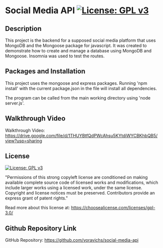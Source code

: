 # Social Media API [![License: GPL v3](https://img.shields.io/badge/License-GPLv3-blue.svg)](https://www.gnu.org/licenses/gpl-3.0) 

## Description

This project is the backend for a supposed social media platform that uses MongoDB and the Mongoose package for javascript. It was created to demonstrate how to create and manage a database using MongoDB and Mongoose. Insomnia was used to test the routes.

## Packages and Installation

This project uses the mongoose and express packages. Running 'npm install' with the current package.json in the file will install all dependencies. 

The program can be called from the main working directory using 'node server.js'.

## Walkthrough Video

Walkthrough Video: https://drive.google.com/file/d/1THUYBtfQdPWcAhsu5KYtdiWYCBKhbQB5/view?usp=sharing

## License 

[![License: GPL v3](https://img.shields.io/badge/License-GPLv3-blue.svg)](https://www.gnu.org/licenses/gpl-3.0) 

"Permissions of this strong copyleft license are conditioned on making available complete source code of licensed works and modifications, which include larger works using a licensed work, under the same license. Copyright and license notices must be preserved. Contributors provide an express grant of patent rights."

Read more about this license at: https://choosealicense.com/licenses/gpl-3.0/


## Github Repository Link

GitHub Repository: https://github.com/voravichs/social-media-api




